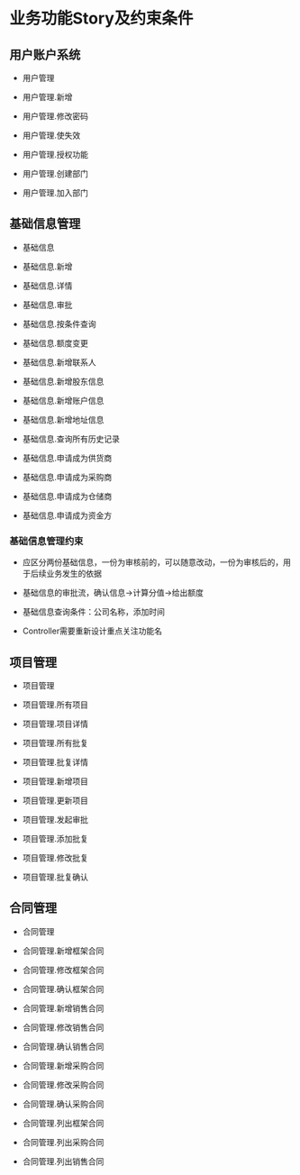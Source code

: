 # 业务功能Story及约束条件

## 用户账户系统

* 用户管理

* 用户管理.新增

* 用户管理.修改密码

* 用户管理.使失效

* 用户管理.授权功能

* 用户管理.创建部门

* 用户管理.加入部门

## 基础信息管理

* 基础信息

* 基础信息.新增

* 基础信息.详情

* 基础信息.审批

* 基础信息.按条件查询

* 基础信息.额度变更

* 基础信息.新增联系人

* 基础信息.新增股东信息

* 基础信息.新增账户信息

* 基础信息.新增地址信息

* 基础信息.查询所有历史记录

* 基础信息.申请成为供货商

* 基础信息.申请成为采购商

* 基础信息.申请成为仓储商

* 基础信息.申请成为资金方

### 基础信息管理约束

* 应区分两份基础信息，一份为审核前的，可以随意改动，一份为审核后的，用于后续业务发生的依据

* 基础信息的审批流，确认信息->计算分值->给出额度

* 基础信息查询条件：公司名称，添加时间

* Controller需要重新设计重点关注功能名

## 项目管理

* 项目管理

* 项目管理.所有项目

* 项目管理.项目详情

* 项目管理.所有批复

* 项目管理.批复详情

* 项目管理.新增项目

* 项目管理.更新项目

* 项目管理.发起审批

* 项目管理.添加批复

* 项目管理.修改批复

* 项目管理.批复确认

## 合同管理

* 合同管理

* 合同管理.新增框架合同

* 合同管理.修改框架合同

* 合同管理.确认框架合同

* 合同管理.新增销售合同

* 合同管理.修改销售合同

* 合同管理.确认销售合同

* 合同管理.新增采购合同

* 合同管理.修改采购合同

* 合同管理.确认采购合同

* 合同管理.列出框架合同

* 合同管理.列出采购合同

* 合同管理.列出销售合同